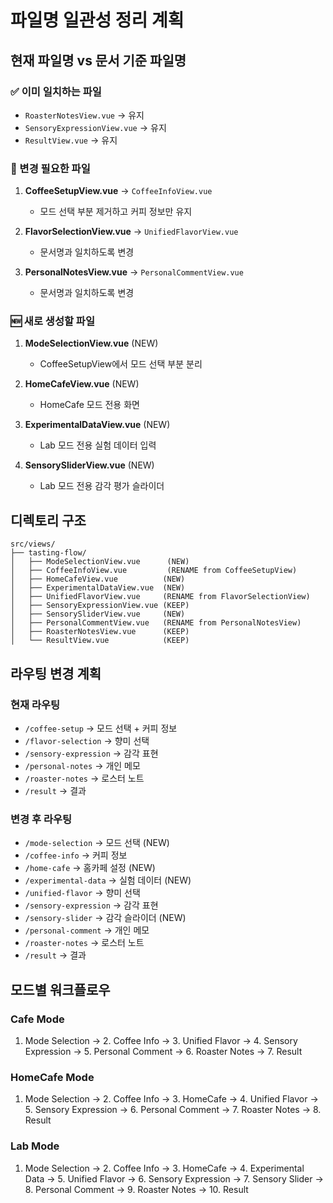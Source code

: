 # 파일명 일관성 정리 계획

## 현재 파일명 vs 문서 기준 파일명

### ✅ 이미 일치하는 파일

- `RoasterNotesView.vue` → 유지
- `SensoryExpressionView.vue` → 유지
- `ResultView.vue` → 유지

### 🔄 변경 필요한 파일

1. **CoffeeSetupView.vue** → `CoffeeInfoView.vue`
   - 모드 선택 부분 제거하고 커피 정보만 유지
2. **FlavorSelectionView.vue** → `UnifiedFlavorView.vue`
   - 문서명과 일치하도록 변경

3. **PersonalNotesView.vue** → `PersonalCommentView.vue`
   - 문서명과 일치하도록 변경

### 🆕 새로 생성할 파일

1. **ModeSelectionView.vue** (NEW)
   - CoffeeSetupView에서 모드 선택 부분 분리

2. **HomeCafeView.vue** (NEW)
   - HomeCafe 모드 전용 화면

3. **ExperimentalDataView.vue** (NEW)
   - Lab 모드 전용 실험 데이터 입력

4. **SensorySliderView.vue** (NEW)
   - Lab 모드 전용 감각 평가 슬라이더

## 디렉토리 구조

```
src/views/
├── tasting-flow/
│   ├── ModeSelectionView.vue      (NEW)
│   ├── CoffeeInfoView.vue         (RENAME from CoffeeSetupView)
│   ├── HomeCafeView.vue          (NEW)
│   ├── ExperimentalDataView.vue  (NEW)
│   ├── UnifiedFlavorView.vue     (RENAME from FlavorSelectionView)
│   ├── SensoryExpressionView.vue (KEEP)
│   ├── SensorySliderView.vue     (NEW)
│   ├── PersonalCommentView.vue   (RENAME from PersonalNotesView)
│   ├── RoasterNotesView.vue      (KEEP)
│   └── ResultView.vue            (KEEP)
```

## 라우팅 변경 계획

### 현재 라우팅

- `/coffee-setup` → 모드 선택 + 커피 정보
- `/flavor-selection` → 향미 선택
- `/sensory-expression` → 감각 표현
- `/personal-notes` → 개인 메모
- `/roaster-notes` → 로스터 노트
- `/result` → 결과

### 변경 후 라우팅

- `/mode-selection` → 모드 선택 (NEW)
- `/coffee-info` → 커피 정보
- `/home-cafe` → 홈카페 설정 (NEW)
- `/experimental-data` → 실험 데이터 (NEW)
- `/unified-flavor` → 향미 선택
- `/sensory-expression` → 감각 표현
- `/sensory-slider` → 감각 슬라이더 (NEW)
- `/personal-comment` → 개인 메모
- `/roaster-notes` → 로스터 노트
- `/result` → 결과

## 모드별 워크플로우

### Cafe Mode

1. Mode Selection → 2. Coffee Info → 3. Unified Flavor → 4. Sensory Expression → 5. Personal Comment → 6. Roaster Notes → 7. Result

### HomeCafe Mode

1. Mode Selection → 2. Coffee Info → 3. HomeCafe → 4. Unified Flavor → 5. Sensory Expression → 6. Personal Comment → 7. Roaster Notes → 8. Result

### Lab Mode

1. Mode Selection → 2. Coffee Info → 3. HomeCafe → 4. Experimental Data → 5. Unified Flavor → 6. Sensory Expression → 7. Sensory Slider → 8. Personal Comment → 9. Roaster Notes → 10. Result
